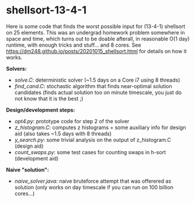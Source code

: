 # shellsort-13-4-1

Here is some code that finds the worst possible input for (13-4-1) shellsort on 25 elements. This was an undergrad homework problem somewhere in space and time, 
which turns out to be doable afterall, in reasonable O(1 day) runtime, with enough tricks and stuff... and 8 cores. See https://dm248.github.io/posts/20201015_shellsort.html for details on how it works.

**Solvers:**
* *solve.C*: deterministic solver (~1.5 days on a Core i7 using 8 threads)
* *find_cand.C*: stochastic algorithm that finds near-optimal solution candidates (finds actual solution too on minute timescale, you just do not know that it is the best ;)

**Design/development steps:**
* *opt4.py*: prototype code for step 2 of the solver
* *z_histogram.C*: computes z histograms = some auxiliary info for design aid (also takes ~1.5 days with 8 threads)
* *y_search.py*: some trivial analysis on the output of z_histogram.C (design aid) 
* *count_swaps.py*: some test cases for counting swaps in h-sort (development aid)  

**Naive "solution":**
* *naive_solver.java*: naive bruteforce attempt that was offerered as solution (only works on day timescale if you can run on 100 billion cores...)
